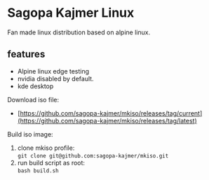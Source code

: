 # Sagopa Kajmer Linux
Fan made linux distribution based on alpine linux. 
## features
* Alpine linux edge testing
* nvidia disabled by default.
* kde desktop


Download iso file:
* [https://github.com/sagopa-kajmer/mkiso/releases/tag/current](https://github.com/sagopa-kajmer/mkiso/releases/tag/latest)

Build iso image:
1. clone mkiso profile:<br>
`git clone git@github.com:sagopa-kajmer/mkiso.git`
2. run build script as root:<br>
`bash build.sh`


